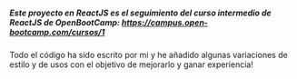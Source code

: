 ##### Este proyecto en ReactJS es el seguimiento del curso intermedio de ReactJS de OpenBootCamp: https://campus.open-bootcamp.com/cursos/1 

 Todo el código ha sido escrito por mi y he añadido algunas variaciones de estilo y de usos con el objetivo de mejorarlo y ganar experiencia!